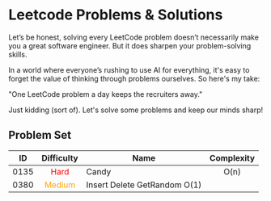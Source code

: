 # Leetcode Problems & Solutions

Let’s be honest, solving every LeetCode problem doesn’t necessarily make you a great software engineer. But it does sharpen your problem-solving skills.

In a world where everyone’s rushing to use AI for everything, it's easy to forget the value of thinking through problems ourselves. So here's my take:

"One LeetCode problem a day keeps the recruiters away."

Just kidding (sort of). Let's solve some problems and keep our minds sharp!

## Problem Set

<table>
  <thead>
    <tr>
      <th style="text-align: center;">ID</th>
      <th style="text-align: center;">Difficulty</th>
      <th style="text-align: center;">Name</th>
      <th style="text-align: center;">Complexity</th>
    </tr>
  </thead>
  <tbody>
    <tr>
      <td style="text-align: center;">0135</td>
      <td style="text-align: center; color: red;">Hard</td>
      <td>Candy</td>
      <td style="text-align: center;">O(n)</td>
    </tr>
    <tr>
      <td style="text-align: center;">0380</td>
      <td style="text-align: center; color: orange;">Medium</td>
      <td>Insert Delete GetRandom O(1)</td>
      <td></td>
    </tr>
  </tbody>
</table>